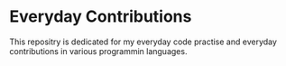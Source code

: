#   Everyday Contributions


This repositry is dedicated for my everyday code practise and  everyday contributions in various programmin languages.

